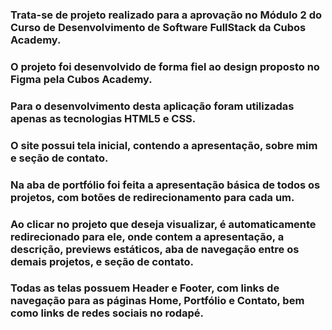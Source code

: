 ### Trata-se de projeto realizado para a aprovação no Módulo 2 do Curso de Desenvolvimento de Software FullStack da Cubos Academy.

### O projeto foi desenvolvido de forma fiel ao design proposto no Figma pela Cubos Academy.

### Para o desenvolvimento desta aplicação foram utilizadas apenas as tecnologias HTML5 e CSS.

###  O site possui tela inicial, contendo a apresentação, sobre mim e seção de contato.

### Na aba de portfólio foi feita a apresentação básica de todos os projetos, com botões de redirecionamento para cada um.

### Ao clicar no projeto que deseja visualizar, é automaticamente redirecionado para ele, onde contem a apresentação, a descrição, previews estáticos, aba de navegação entre os demais projetos, e seção de contato.

### Todas as telas possuem Header e Footer, com links de navegação para as páginas Home, Portfólio e Contato, bem como links de redes sociais no rodapé.
